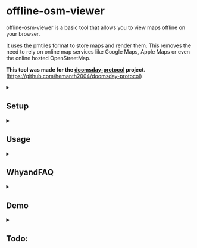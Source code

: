 
# offline-osm-viewer

offline-osm-viewer is a basic tool that allows you to view maps offline on your browser.

It uses the pmtiles format to store maps and render them. This removes the need to rely on online map services like Google Maps, Apple Maps or even the online hosted OpenStreetMap.

**This tool was made for the [doomsday-protocol](https://github.com/hemanth2004/doomsday-protocol) project.**
(https://github.com/hemanth2004/doomsday-protocol)

<details>
<summary><h2>Setup</h2></summary>
	
### How to prep your map data?

1. Browse Geofabrik or any other map data provider and find the map data you want.
2. Choose the .osm.pbf format of the map data you want and download it.
3. First, prep your tools and files
	- Install tilemaker, pmtiles and docker on a linux machine, or move binaries from tools_bin of this project to your system's PATH.
	- Setup a folder structure like this:
		```
		xyz/
		|-- your_map_data.osm.pbf
		|-- tilemaker/ (tilemaker dockerfile is here)
		```
	
4. Convert to intermediary .mbtiles format
Run the following command in the terminal:
	```
	sudo docker run --rm -it -v $(pwd):/srv tilemaker --input=/srv/YOUR_MAP_DATA.osm.pbf --output=/srv/$YOUR_MAP_DATA.mbtiles
	```
	where YOUR_MAP_DATA is the name of the map data file you downloaded.
	
5. Convert to .pmtiles format
	```
	pmtiles convert $YOUR_MAP_DATA.mbtiles $YOUR_MAP_DATA.pmtiles
	```
	
6. Move this .pmtiles file to the public folder of this project.


### Running the page

1. Run the following commands
	```
	node -v
	npm -v
	  
	git clone https://github.com/hemanth2004/offline-osm-viewer.git
	cd offline-osm-viewer
	  
	npm install
	```
  
2. Replace the filePath in src/App.jsx with the name of your .pmtiles file in the public folder.
  
3. Run the following command to start the page and make sure WebGL is enabled in your browser.
	```
	npm run dev
	```

</details>

<details>
<summary><h2>Usage</h2></summary>
	
### How to search for a place?
	
To search for a place, you can type in your search query in the search bar and click on the search button.
The search query is a list of place names separated by "**>**" character.
These place names must roughly be in the order of the hierarchy of the place. You will need to know the rough address of the location you are looking for. (recommend reading the **WHY** section too)

For example, if you are looking for the Lalbagh in Bangalore, india, you can search as follows.
```
karnataka > bengaluru > lalbagh
```
This follows the order of "state > city > place of interest"
- Queries are case *insensitive*.
- But they require the exact spelling for the place names.
- Experiment with zoom levels of different hierarchy levels and search centers to find the best match.
- You can have as many components as you want in the query. Just know that every subsequent component must be within the proximity of the previous component.
### What does the "Set as search center" button do?
This button sets the current location and zoom level as the search center. This means that the initial search will be for the place at the current location (latitude, longitude) and zoom level (a float from ~0 to ~20). 
By default, initially, the search center is calculated based on mean of the left-right, top-bottom bounds of the map. (aka "coverage")

You can override this by setting a search center (latitude, longitude, zoom) for your specific map file. When you click on the 'Set as search center' button, the current search center is only set temporarily for that session. To permanently set the search center, you need to click on "copy config" and replace the content in the config.json file with it, or else the search center will be reset to the default when you restart the app.
> Why is searching for a place so weird? Why should I set the search center?
> Covered in the **WHY** section.
> 
### How to set markers?
You can draw markers/features onto a map by using the panel on the right. You can choose from lines, points, circles, rectangles and draw custom polygons.
These drawings will stay on your map for the rest of the session, but they will be lost when you restart the app.
To save your markers, you need to click on "copy config" and paste the content in the config.json file.

**Deleting markers:**
- The delete button on the top-right panel will delete the markers you have drawn in the current session.
- The markers that have been loaded from the saved config file can be deleted using the button on the bottom-right panel.
</details>

<details>
<summary><h2>WhyandFAQ</h2></summary>
	
### Why is searching for a place so weird?

Unlike other map viewers, this one does not use an online map service or a geospatial database.

Instead it relies on vector tile map files that are stored locally on your computer.

At every point, the search space is limited to the places that are available in the currently loaded tiles on the screen. This means that the place you are searching for must be within a certain proximity to the currently loaded map tiles, at that zoom level. Zoom level is a measure of how much detail is being shown on the map. (0x - 20x)

> Higher zoom levels => more granular details like buildings, roads, etc.
> Lower zoom levels => more coarse details like countries, states, cities, etc.

On account of this, for more granular searches, you can query each component of the address of the location you are looking for, seperated by "**>**" character. The map viewer will recursively search until it reaches the exact final location you are looking for.

A typical search query would be something like this:
```
state > city/town > locality/suburb > place of interest
```  

You can have as many components as you want in the query. Just know that every subsequent component must be within the proximity of the previous component.

### Why should I set the search center?

The search query is a list of place names where search is recursively performed until the smallest place's location is found.

The *search center* is the coordinates, and zoom level of the map, on which the first search is performed. And there are chances that the center provided/calculated by the map is ineffective in helping searching the initial place name in the list of place names in the query.

Therefore, in a search query like **p1 > p2 > p3**, if the search center is set accurately, the querying program will have an easier time finding **p1**.

Another example where setting a search center is useful is when the the actual part of the map you care about is a very small portion of the larger .pmtiles map you are loading.

Geofabrik, provides Singapore, Malaysia and Brunei as a single map file. A Singapore citizen only cares about Singapore, and not Malaysia or Brunei. If they set the search center to Singapore, their searches can be quicker and more accurate.

### Why should I save config regularly?
The config.json file is used to store the map details, search center, and markers of every .pmtiles file you have opened.
Without saving the config, the map details, search center, and markers will be lost when you restart the app. Also because webpages can't write to the specific local files.
</details>


<details>
<summary><h2>Demo</h2></summary>
</details>

<details>
<summary><h2>Todo:</h2></summary>
- Look for ways to get stable (LTSmaybe?) versions of maplibre-gl, pmtiles 
</details>
